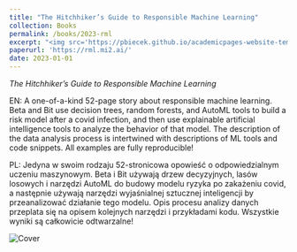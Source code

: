 ```yaml
---
title: "The Hitchhiker’s Guide to Responsible Machine Learning"
collection: Books
permalink: /books/2023-rml
excerpt: "<img src='https://pbiecek.github.io/academicpages-website-temp/images/icon-book-rml.png' align='left' width='150'> Explore, Explain, and Examine Predictive Models. With examples in R and Python. "
paperurl: 'https://rml.mi2.ai/'
date: 2023-01-01
---
```


*The Hitchhiker’s Guide to Responsible Machine Learning*

EN: A one-of-a-kind 52-page story about responsible machine learning. Beta and Bit use decision trees, random forests, and AutoML tools to build a risk model after a covid infection, and then use explainable artificial intelligence tools to analyze the behavior of that model. The description of the data analysis process is intertwined with descriptions of ML tools and code snippets. All examples are fully reproducible!

PL: Jedyna w swoim rodzaju 52-stronicowa opowieść o odpowiedzialnym uczeniu maszynowym. Beta i Bit używają drzew decyzyjnych, lasów losowych i narzędzi AutoML do budowy modelu ryzyka po zakażeniu covid, a następnie używają narzędzi wyjaśnialnej sztucznej inteligencji by przeanalizować działanie tego modelu. Opis procesu analizy danych przeplata się na opisem kolejnych narzędzi i przykładami kodu. Wszystkie wyniki są całkowicie odtwarzalne!

![Cover](https://rml.mi2.ai/figures/RML_cover.png)


